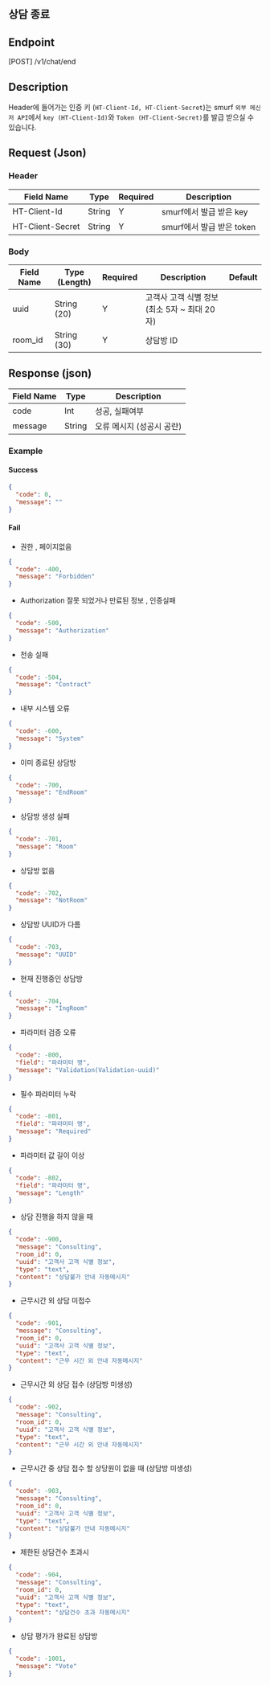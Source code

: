 ## <a name=happytalk-bizapi-chatlist-end></a>상담 종료

## Endpoint
[POST] /v1/chat/end

## Description
Header에 들어가는 인증 키 (`HT-Client-Id, HT-Client-Secret`)는 smurf `외부 메신저 API`에서 `key (HT-Client-Id)`와 `Token (HT-Client-Secret)`를 발급 받으실 수 있습니다.


## Request (Json)
### Header
| Field Name       | Type   | Required | Description         |
|------------------|--------|----------|---------------------|
| HT-Client-Id     | String | Y        | smurf에서 발급 받은 key   |
| HT-Client-Secret | String | Y        | smurf에서 발급 받은 token |

### Body
| Field Name | Type (Length) | Required | Description                      | Default |
|------------|---------------|----------|----------------------------------|---------|
| uuid       | String (20)   | Y        | 고객사 고객 식별 정보 (최소 5자 ~ 최대 20자)    |         |
| room_id    | String (30)   | Y        | 상담방 ID                           |         |


## Response (json)
| Field Name | Type   | Description     |
|------------|--------|-----------------|
| code       | Int    | 성공, 실패여부        |
| message    | String | 오류 메시지 (성공시 공란) |

### Example

#### Success
```json
{
  "code": 0,
  "message": ""
}
```

#### Fail

- 권한 , 페이지없음
```json
{
  "code": -400,
  "message": "Forbidden"
}
```

- Authorization 잘못 되었거나 만료된 정보 , 인증실패
```json
{
  "code": -500,
  "message": "Authorization"
}
```

- 전송 실패
```json
{
  "code": -504,
  "message": "Contract"
}
```

- 내부 시스템 오류
```json
{
  "code": -600,
  "message": "System"
}
```

- 이미 종료된 상담방
```json
{
  "code": -700,
  "message": "EndRoom"
}
```

- 상담방 생성 실패
```json
{
  "code": -701,
  "message": "Room"
}
```

- 상담방 없음
```json
{
  "code": -702,
  "message": "NotRoom"
}
```

- 상담방 UUID가 다름
```json
{
  "code": -703,
  "message": "UUID"
}
```

- 현재 진행중인 상담방
```json
{
  "code": -704,
  "message": "IngRoom"
}
```

- 파라미터 검증 오류
```json
{
  "code": -800,
  "field": "파라미터 명",
  "message": "Validation(Validation-uuid)"
}
```

- 필수 파라미터 누락
```json
{
  "code": -801,
  "field": "파라미터 명",
  "message": "Required"
}
```

- 파라미터 값 길이 이상
```json
{
  "code": -802,
  "field": "파라미터 명",
  "message": "Length"
}
```

- 상담 진행을 하지 않을 때
```json
{
  "code": -900,
  "message": "Consulting",
  "room_id": 0,
  "uuid": "고객사 고객 식별 정보",
  "type": "text",
  "content": "상담불가 안내 자동메시지"
}
```

- 근무시간 외 상담 미접수
```json
{
  "code": -901,
  "message": "Consulting",
  "room_id": 0,
  "uuid": "고객사 고객 식별 정보",
  "type": "text",
  "content": "근무 시간 외 안내 자동메시지"
}
```

- 근무시간 외 상담 접수 (상담방 미생성)
```json
{
  "code": -902,
  "message": "Consulting",
  "room_id": 0,
  "uuid": "고객사 고객 식별 정보",
  "type": "text",
  "content": "근무 시간 외 안내 자동메시지"
}
```

- 근무시간 중 상담 접수 할 상당원이 없을 때 (상담방 미생성)
```json
{
  "code": -903,
  "message": "Consulting",
  "room_id": 0,
  "uuid": "고객사 고객 식별 정보",
  "type": "text",
  "content": "상담불가 안내 자동메시지"
}
```

- 제한된 상담건수 초과시
```json
{
  "code": -904,
  "message": "Consulting",
  "room_id": 0,
  "uuid": "고객사 고객 식별 정보",
  "type": "text",
  "content": "상담건수 초과 자동메시지"
}
```

- 상담 평가가 완료된 상담방
```json
{
  "code": -1001,
  "message": "Vote"
}
```